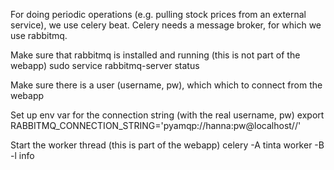For doing periodic operations (e.g. pulling stock prices from an external service), we use celery beat.
Celery needs a message broker, for which we use rabbitmq.

Make sure that rabbitmq is installed and running (this is not part of the webapp)
sudo service rabbitmq-server status

Make sure there is a user (username, pw), which which to connect from the webapp

Set up env var for the connection string (with the real username, pw)
    export RABBITMQ_CONNECTION_STRING='pyamqp://hanna:pw@localhost//'

Start the worker thread (this is part of the webapp)
celery -A tinta worker -B -l info

